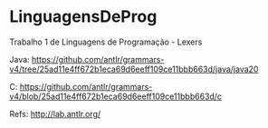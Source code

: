 # LinguagensDeProg
Trabalho 1 de Linguagens de Programação - Lexers

Java:
https://github.com/antlr/grammars-v4/tree/25ad11e4ff672b1eca69d6eeff109ce11bbb663d/java/java20

C:
https://github.com/antlr/grammars-v4/blob/25ad11e4ff672b1eca69d6eeff109ce11bbb663d/c


Refs:
http://lab.antlr.org/
